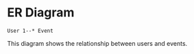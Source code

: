 # ER Diagram

```
User 1--* Event
```

This diagram shows the relationship between users and events.

